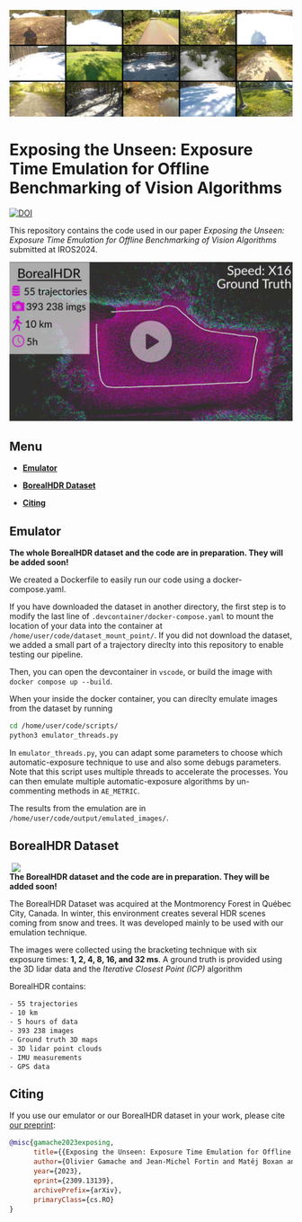 <p float="center">
  <img src="figures_readme/samples_dataset.jpg" width="1000" />
</p>

# Exposing the Unseen: Exposure Time Emulation for Offline Benchmarking of Vision Algorithms

[![DOI](https://zenodo.org/badge/DOI/10.48550/arxiv.2309.110718.svg)](https://doi.org/10.48550/arXiv.2309.13139)

This repository contains the code used in our paper *Exposing the Unseen: Exposure Time Emulation for Offline Benchmarking of Vision Algorithms* submitted at IROS2024. 

[![Exposing the Unseen](figures_readme/thumbnail_video.jpg)](https://youtu.be/btkO12L6AYs)


## Menu

  - [**Emulator**](#emulator)

  - [**BorealHDR Dataset**](#borealhdr-dataset)

  - [**Citing**](#citing)


## Emulator

**The whole BorealHDR dataset and the code are in preparation. They will be added soon!**

We created a Dockerfile to easily run our code using a docker-compose.yaml.

If you have downloaded the dataset in another directory, the first step is to modify the last line of `.devcontainer/docker-compose.yaml` to mount the location of your data into the container at `/home/user/code/dataset_mount_point/`. If you did not download the dataset, we added a small part of a trajectory direclty into this repository to enable testing our pipeline.

Then, you can open the devcontainer in `vscode`, or build the image with `docker compose up --build`.

When your inside the docker container, you can direclty emulate images from the dataset by running

```bash
cd /home/user/code/scripts/
python3 emulator_threads.py
```
In `emulator_threads.py`, you can adapt some parameters to choose which automatic-exposure technique to use and also some debugs parameters. Note that this script uses multiple threads to accelerate the processes. You can then emulate multiple automatic-exposure algorithms by un-commenting methods in `AE_METRIC`.

The results from the emulation are in `/home/user/code/output/emulated_images/`.

## BorealHDR Dataset

<img align="right" src="figures_readme/dataset_acquisition.gif" width="500" height="" />

**The BorealHDR dataset and the code are in preparation. They will be added soon!** 

The BorealHDR Dataset was acquired at the Montmorency Forest in Québec City, Canada.
In winter, this environment creates several HDR scenes coming from snow and trees.
It was developed mainly to be used with our emulation technique.

The images were collected using the bracketing technique with six exposure times: **1, 2, 4, 8, 16, and 32 ms**.
A ground truth is provided using the 3D lidar data and the *Iterative Closest Point (ICP)* algorithm 

BorealHDR contains:

    - 55 trajectories
    - 10 km
    - 5 hours of data
    - 393 238 images
    - Ground truth 3D maps
    - 3D lidar point clouds
    - IMU measurements
    - GPS data


## Citing

If you use our emulator or our BorealHDR dataset in your work, please cite [our preprint](https://doi.org/10.48550/arXiv.2309.13139):

```bibtex
@misc{gamache2023exposing,
      title={{Exposing the Unseen: Exposure Time Emulation for Offline Benchmarking of Vision Algorithms}}, 
      author={Olivier Gamache and Jean-Michel Fortin and Matěj Boxan and Maxime Vaidis and François Pomerleau and Philippe Giguère},
      year={2023},
      eprint={2309.13139},
      archivePrefix={arXiv},
      primaryClass={cs.RO}
}
```
